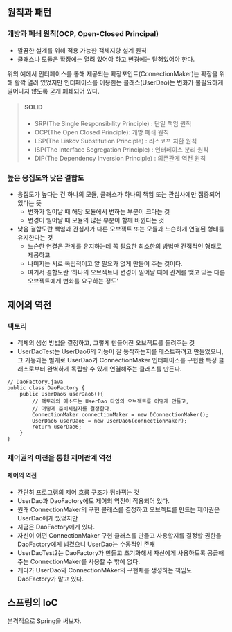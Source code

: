 ## 원칙과 패턴
### 개방과 폐쇄 원칙(OCP, Open-Closed Principal)
* 깔끔한 설계를 위해 적용 가능한 객체지향 설계 원칙
* 클래스나 모듈은 확장에는 열려 있어야 하고 변경에는 닫혀있어야 한다.

위의 예에서 인터페이스를 통해 제공되는 확장포인트(ConnectionMaker)는 확장을 위해 활짝 열려 있었지만 인터페이스를 이용한는 클래스(UserDao)는 변화가 불필요하게 일어나지 않도록 굳게 폐쇄되어 있다. 


> #### SOLID
> * SRP(The Single Responsibility Principle) : 단일 책임 원칙
> * OCP(The Open Closed Principle): 개방 폐쇄 원칙
> * LSP(The Liskov Substitution Principle) : 리스코프 치환 원칙
> * ISP(The Interface Segregation Principle) : 인터페이스 분리 원칙
> * DIP(The Dependency Inversion Principle) : 의존관계 역전 원칙

### 높은 응집도와 낮은 결합도
* 응집도가 높다는 건 하나의 모듈, 클래스가 하나의 책임 또는 관심사에만 집중되어 있다는 뜻
  * 변화가 일어날 때 해당 모듈에서 변하는 부분이 크다는 것
  * 변경이 일어날 때 모듈의 많은 부분이 함께 바뀐다는 것
* 낮음 결합도란 책임과 관심사가 다른 오브젝트 또는 모듈과 느슨하게 연결된 형태를 유지한다는 것
  * 느슨한 연결은 관계를 유지하는데 꼭 필요한 최소한의 방법만 간접적인 형태로 제공하고
  * 나머지는 서로 독립적이고 알 필요가 없게 만들어 주는 것이다.
  * 여기서 결합도란 '하나의 오브젝트나 변경이 일어날 때에 관계를 맺고 있는 다른 오브젝트에게 변화를 요구하는 정도'

## 제어의 역전
### 팩토리
* 객체의 생성 방법을 결정하고, 그렇게 만들어진 오브젝트를 돌려주는 것
* UserDaoTest는 UserDao6의 기능이 잘 동작하는지를 테스트하려고 만들었으니, 그 기능과는 별개로 UserDao가 ConnectionMaker 인터페이스를 구현한 특정 클래스로부터 완벽하게 독립할 수 있게 연결해주는 클래스를 만든다.
  
```
// DaoFactory.java
public class DaoFactory {
    public UserDao6 userDao6(){
        // 팩토리의 메소드는 UserDao 타입의 오브젝트를 어떻게 만들고, 
        // 어떻게 준비시킬지를 결정한다.
        ConnectionMaker connectionMaker = new DConnectionMaker();
        UserDao6 userDao6 = new UserDao6(connectionMaker);
        return userDao6;
    }
}
```
### 제어권의 이전을 통한 제어관계 역전
#### 제어의 역전
* 간단히 프로그램의 제어 흐름 구조가 뒤바뀌는 것
* UserDao과 DaoFactory에도 제어의 역전이 적용되어 있다.
* 원래 ConnectionMaker의 구현 클래스를 결정하고 오브젝트를 만드는 제어권은 UserDao에게 있었지만
* 지금은 DaoFactory에게 있다.
* 자신이 어떤 ConnectionMaker 구현 클래스를 만들고 사용할지를 결정할 권한을 DaoFactory에게 넘겼으니 UserDao는 수동적인 존재
* UserDaoTest2는 DaoFactory가 만들고 초기화해서 자신에게 사용하도록 공급해주는 ConnectionMaker를 사용할 수 밖에 없다. 
* 게다가 UserDao와 ConnectionMAker의 구현체를 생성하는 책임도 DaoFactory가 맡고 있다.

## 스프링의 IoC
본격적으로 Spring을 써보자.


